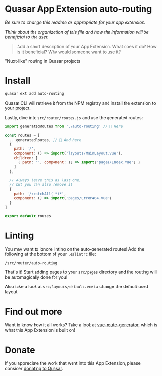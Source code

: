 Quasar App Extension auto-routing
===

_Be sure to change this readme as appropriate for your app extension._

_Think about the organization of this file and how the information will be beneficial to the user._

> Add a short description of your App Extension. What does it do? How is it beneficial? Why would someone want to use it?

\"Nuxt-like\" routing in Quasar projects

# Install
```bash
quasar ext add auto-routing
```
Quasar CLI will retrieve it from the NPM registry and install the extension to your project.

Lastly, dive into `src/router/routes.js` and use the generated routes:

```js
import generatedRoutes from './auto-routing' // 🤿 Here

const routes = [
  ...generatedRoutes, // 🤿 And here
  {
    path: '/',
    component: () => import('layouts/MainLayout.vue'),
    children: [
      { path: '', component: () => import('pages/Index.vue') }
    ]
  },

  // Always leave this as last one,
  // but you can also remove it
  {
    path: '/:catchAll(.*)*',
    component: () => import('pages/Error404.vue')
  }
]

export default routes
```

# Linting
You may want to ignore linting on the auto-generated routes!
Add the following at the bottom of your `.eslintrc` file:
```
/src/router/auto-routing
```

That's it! Start adding pages to your `src/pages` directory and the routing will be automagically done for you!

Also take a look at `src/layouts/default.vue` to change the default used layout.

# Find out more
Want to know how it all works? Take a look at [vue-route-generator](https://github.com/ktsn/vue-route-generator), which is what this App Extension is built on!

# Donate
If you appreciate the work that went into this App Extension, please consider [donating to Quasar](https://donate.quasar.dev).
